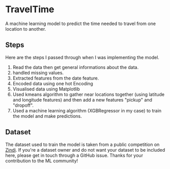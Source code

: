 # TravelTime
A machine learning model to predict the time needed to travel from one location to another.

## Steps
Here are the steps I passed through when I was implementing the model.
1.  Read the data then get general informations about the data.
2.  handled missing values.
3.  Extracted features from the date feature.
4.  Encoded data using one hot Encoding
5.  Visualised data using Matplotlib
6.  Used kmeans algorithm to gather near locations together (using latitude and longitude features) and then add a new features "pickup" and "dropoff".
7.  Used a machine learning algorithm (XGBRegressor in my case) to train the model and make predictions.


## Dataset
The dataset used to train the model is taken from a public competition on [Zindi](https://zindi.africa/hackathons/umojahack-algeria-yassir-eta-prediction-challenge/data).
If you're a dataset owner and do not want your dataset to be included here, please get in touch through a GitHub issue. Thanks for your contribution to the ML community!

